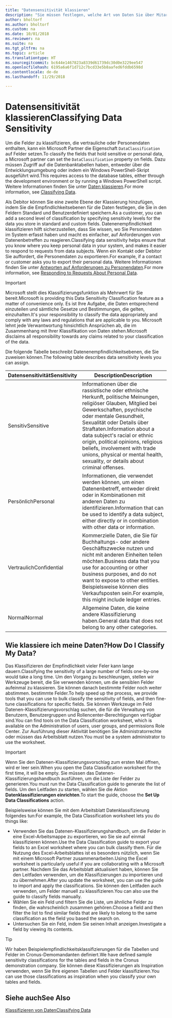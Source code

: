 ```yaml
---
title: "Datensensitivität klassieren"
description: "Sie müssen festlegen, welche Art von Daten Sie über Mitarbeiter speichern, sodass Sie sich auf Datenenbetreffanforderungen reagieren können."
author: bholtorf
ms.author: bholtorf
ms.custom: na
ms.date: 10/01/2018
ms.reviewer: na
ms.suite: na
ms.tgt_pltfrm: na
ms.topic: article
ms.translationtype: HT
ms.sourcegitcommit: bc644e1467823a8339d61739dc30d0e3229ee547
ms.openlocfilehash: 6195a6a6f1d712c7bcd33e5b8aafed6fddb6598d
ms.contentlocale: de-de
ms.lasthandoff: 11/29/2018

---
```


# <a name="classifying-data-sensitivity"></a><span data-ttu-id="bb935-103">Datensensitivität klassieren</span><span class="sxs-lookup"><span data-stu-id="bb935-103">Classifying Data Sensitivity</span></span>
<span data-ttu-id="bb935-104">Um die Felder zu klassifizieren, die vertrauliche oder Personendaten enthalten, kann ein Microsoft Partner die Eigenschaft ```DataClassification``` auf Felder setzen.</span><span class="sxs-lookup"><span data-stu-id="bb935-104">To classify the fields that hold sensitive or personal data, a Microsoft partner can set the ```DataClassification``` property on fields.</span></span> <span data-ttu-id="bb935-105">Dazu müssen Zugriff auf die Datenbanktabellen haben, entweder über die Entwicklungsumgebung oder indem ein Windows PowerShell-Skript ausgeführt wird.</span><span class="sxs-lookup"><span data-stu-id="bb935-105">This requires access to the database tables, either through the development environment or by running a Windows PowerShell script.</span></span> <span data-ttu-id="bb935-106">Weitere Informationen finden Sie unter [Daten klassieren](https://docs.microsoft.com/en-us/dynamics-nav/classifying-data).</span><span class="sxs-lookup"><span data-stu-id="bb935-106">For more information, see [Classifying Data](https://docs.microsoft.com/en-us/dynamics-nav/classifying-data).</span></span>  

<span data-ttu-id="bb935-107">Als Debitor können Sie eine zweite Ebene der Klassierung hinzufügen, indem Sie die Empfindlichkeitsebenen für die Daten festlegen, die Sie in den Feldern Standard und Benutzerdefiniert speichern.</span><span class="sxs-lookup"><span data-stu-id="bb935-107">As a customer, you can add a second level of classification by specifying sensitivity levels for the data you store in standard and custom fields.</span></span> <span data-ttu-id="bb935-108">Datenenempfindlichkeit klassifizieren hilft sicherzustellen, dass Sie wissen, wo Sie Personendaten im System erfasst haben und macht es einfacher, auf Anforderungen von Datenenbetreffen zu reagieren.</span><span class="sxs-lookup"><span data-stu-id="bb935-108">Classifying data sensitivity helps ensure that you know where you keep personal data in your system, and makes it easier to respond to requests from data subjects.</span></span> <span data-ttu-id="bb935-109">Wenn ein Kontakt oder Debitor Sie auffordert, die Personendaten zu exportieren.</span><span class="sxs-lookup"><span data-stu-id="bb935-109">For example, if a contact or customer asks you to export their personal data.</span></span> <span data-ttu-id="bb935-110">Weitere Informationen finden Sie unter [Antworten auf Anforderungen zu Personendaten](admin-responding-to-requests-about-personal-data.md).</span><span class="sxs-lookup"><span data-stu-id="bb935-110">For more information, see [Responding to Requests About Personal Data](admin-responding-to-requests-about-personal-data.md).</span></span>

> [!Important]
> <span data-ttu-id="bb935-111">Microsoft stellt dies Klassifizierungsfunktion als Mehrwert für Sie bereit.</span><span class="sxs-lookup"><span data-stu-id="bb935-111">Microsoft is providing this Data Sensitivity Classification feature as a matter of convenience only.</span></span> <span data-ttu-id="bb935-112">Es ist Ihre Aufgabe, die Daten entsprechend einzuteilen und sämtliche Gesetze und Bestimmungen, die gelten, einzuhalten.</span><span class="sxs-lookup"><span data-stu-id="bb935-112">It's your responsibility to classify the data appropriately and comply with any laws and regulations that are applicable to you.</span></span> <span data-ttu-id="bb935-113">Microsoft lehnt jede Verwantwortung hinsichtlich Ansprüchen ab, die im Zusammenhang mit Ihrer Klassifikation von Daten stehen.</span><span class="sxs-lookup"><span data-stu-id="bb935-113">Microsoft disclaims all responsibility towards any claims related to your classification of the data.</span></span>  

<span data-ttu-id="bb935-114">Die folgende Tabelle beschreibt Datenenempfindlichkeitsebenen, die Sie zuweisen können.</span><span class="sxs-lookup"><span data-stu-id="bb935-114">The following table describes data sensitivity levels you can assign.</span></span>

|<span data-ttu-id="bb935-115">Datensensitivität</span><span class="sxs-lookup"><span data-stu-id="bb935-115">Sensitivity</span></span>|<span data-ttu-id="bb935-116">Description</span><span class="sxs-lookup"><span data-stu-id="bb935-116">Description</span></span>|
|----|----|
|<span data-ttu-id="bb935-117">Sensitiv</span><span class="sxs-lookup"><span data-stu-id="bb935-117">Sensitive</span></span> | <span data-ttu-id="bb935-118">Informationen über die rassistische oder ethnische Herkunft, politische Meinungen, religiöser Glauben, Mitglied bei Gewerkschaften, psychische oder mentale Gesundheit, Sexualität oder Details über Straftaten.</span><span class="sxs-lookup"><span data-stu-id="bb935-118">Information about a data subject's racial or ethnic origin, political opinions, religious beliefs, involvement with trade unions, physical or mental health, sexuality, or details about criminal offenses.</span></span> |
|<span data-ttu-id="bb935-119">Persönlich</span><span class="sxs-lookup"><span data-stu-id="bb935-119">Personal</span></span> | <span data-ttu-id="bb935-120">Informationen, die verwendet werden können, um einen Datenenbetreff, entweder direkt oder in Kombinationen mit anderen Daten zu identifizieren.</span><span class="sxs-lookup"><span data-stu-id="bb935-120">Information that can be used to identify a data subject, either directly or in combination with other data or information.</span></span>|
|<span data-ttu-id="bb935-121">Vertraulich</span><span class="sxs-lookup"><span data-stu-id="bb935-121">Confidential</span></span> | <span data-ttu-id="bb935-122">Kommerzielle Daten, die Sie für Buchhaltungs- oder andere Geschäftszwecke nutzen und nicht mit anderen Einheiten teilen möchten.</span><span class="sxs-lookup"><span data-stu-id="bb935-122">Business data that you use for accounting or other business purposes, and do not want to expose to other entities.</span></span> <span data-ttu-id="bb935-123">Beispielsweise können dies Verkaufsposten sein.</span><span class="sxs-lookup"><span data-stu-id="bb935-123">For example, this might include ledger entries.</span></span>|
|<span data-ttu-id="bb935-124">Normal</span><span class="sxs-lookup"><span data-stu-id="bb935-124">Normal</span></span> | <span data-ttu-id="bb935-125">Allgemeine Daten, die keine andere Klassifizierung haben.</span><span class="sxs-lookup"><span data-stu-id="bb935-125">General data that does not belong to any other categories.</span></span>|

## <a name="how-do-i-classify-my-data"></a><span data-ttu-id="bb935-126">Wie klassiere ich meine Daten?</span><span class="sxs-lookup"><span data-stu-id="bb935-126">How Do I Classify My Data?</span></span>
<span data-ttu-id="bb935-127">Das Klassifizieren der Empfindlichkeit vieler Feler kann lange dauern.</span><span class="sxs-lookup"><span data-stu-id="bb935-127">Classifying the sensitivity of a large number of fields one-by-one would take a long time.</span></span> <span data-ttu-id="bb935-128">Um den Vorgang zu beschleunigen, stellen wir Werkzeuge bereit, die Sie verwenden können, um die sensiblen Felder aufeinmal zu klassieren. Sie können danach bestimmte Felder noch weiter abstimmen. bestimmte Felder.</span><span class="sxs-lookup"><span data-stu-id="bb935-128">To help speed up the process, we provide tools that you can use to bulk classify the sensitivity of fields, and then fine-tune classifications for specific fields.</span></span> <span data-ttu-id="bb935-129">Sie können Werkzeuge im Feld Datenen-Klassifizierungsvorschlag suchen, die für die Verwaltung von Benutzern, Benutzergruppen und Rollencenter-Berechtigungen verfügbar sind.</span><span class="sxs-lookup"><span data-stu-id="bb935-129">You can find tools on the Data Classification worksheet, which is available on the Administration of users, user groups, and permissions Role Center.</span></span> <span data-ttu-id="bb935-130">Zur Ausführung dieser Aktivität benötigen Sie Administratorrechte oder müssen das Arbeitsblatt nutzen.</span><span class="sxs-lookup"><span data-stu-id="bb935-130">You must be a system administrator to use the worksheet.</span></span>

> [!Important]
> <span data-ttu-id="bb935-131">Wenn Sie den Datenen-Klassifizierungsvorschlag zum ersten Mal öffnen, wird er leer sein.</span><span class="sxs-lookup"><span data-stu-id="bb935-131">When you open the Data Classification worksheet for the first time, it will be empty.</span></span> <span data-ttu-id="bb935-132">Sie müssen das Datenen-Klassifizierungshandbuch ausführen, um die Liste der Felder zu generieren.</span><span class="sxs-lookup"><span data-stu-id="bb935-132">You must run the Data Classification guide to generate the list of fields.</span></span> <span data-ttu-id="bb935-133">Um den Leitfaden zu starten, wählen Sie die Aktion **Datenklassifizierungen einrichten**.</span><span class="sxs-lookup"><span data-stu-id="bb935-133">To start the guide, choose the **Set Up Data Classifications** action.</span></span>

<span data-ttu-id="bb935-134">Beispielsweise können Sie mit dem Arbeitsblatt Datenklassifizierung folgendes tun:</span><span class="sxs-lookup"><span data-stu-id="bb935-134">For example, the Data Classification worksheet lets you do things like:</span></span>  

* <span data-ttu-id="bb935-135">Verwenden Sie das Datenen-Klassifizierungshandbuch, um die Felder in eine Excel-Arbeitsmappe zu exportieren, wo Sie sie auf einmal klassifizieren können.</span><span class="sxs-lookup"><span data-stu-id="bb935-135">Use the Data Classification guide to export your fields to an Excel worksheet where you can bulk classify them.</span></span> <span data-ttu-id="bb935-136">Für die Nutzung des Excel-Arbeitsblattes ist es besonders nützlich, wenn Sie mit einem Microsoft Partner zusammenarbeiten.</span><span class="sxs-lookup"><span data-stu-id="bb935-136">Using the Excel worksheet is particularly useful if you are collaborating with a Microsoft partner.</span></span> <span data-ttu-id="bb935-137">Nachdem Sie das Arbeitsblatt aktualisiert haben, können Sie den Leitfaden verwenden, um die Klassifizierungen zu importieren und zu übernehmen.</span><span class="sxs-lookup"><span data-stu-id="bb935-137">After you update the worksheet, you can use the guide to import and apply the classifications.</span></span> <span data-ttu-id="bb935-138">Sie können den Leitfaden auch verwenden, um Felder manuell zu klassifizieren.</span><span class="sxs-lookup"><span data-stu-id="bb935-138">You can also use the guide to classify fields manually.</span></span>  
* <span data-ttu-id="bb935-139">Wählen Sie ein Feld und filtern Sie die Liste, um ähnliche Felder zu finden, die wahrscheinlich zusammen gehören.</span><span class="sxs-lookup"><span data-stu-id="bb935-139">Choose a field and then filter the list to find similar fields that are likely to belong to the same classification as the field you based the search on.</span></span>  
* <span data-ttu-id="bb935-140">Untersuchen Sie ein Feld, indem Sie seinen Inhalt anzeigen.</span><span class="sxs-lookup"><span data-stu-id="bb935-140">Investigate a field by viewing its contents.</span></span>  

> [!Tip]
> <span data-ttu-id="bb935-141">Wir haben Beispielempfindlichkeitsklassifizierungen für die Tabellen und Felder im Cronus-Demomandanten definiert.</span><span class="sxs-lookup"><span data-stu-id="bb935-141">We have defined sample sensitivity classifications for the tables and fields in the Cronus demonstration company.</span></span> <span data-ttu-id="bb935-142">Sie können diese Klassifizierungen als Inspiration verwenden, wenn Sie Ihre eigenen Tabellen und Felder klassifizieren.</span><span class="sxs-lookup"><span data-stu-id="bb935-142">You can use those classifications as inspiration when you classify your own tables and fields.</span></span>

## <a name="see-also"></a><span data-ttu-id="bb935-143">Siehe auch</span><span class="sxs-lookup"><span data-stu-id="bb935-143">See Also</span></span>
[<span data-ttu-id="bb935-144">Klassifizieren von Daten</span><span class="sxs-lookup"><span data-stu-id="bb935-144">Classifying Data</span></span>](https://docs.microsoft.com/en-us/dynamics-nav/classifying-data)  

